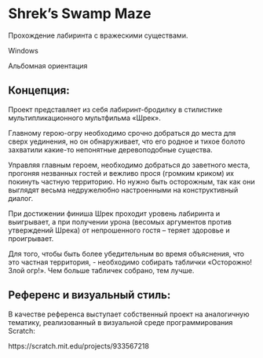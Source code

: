 <h1>Shrek’s Swamp Maze</h1>
<p>Прохождение лабиринта с вражескими существами.</p>
  <p>Windows</p>
  <p>Альбомная ориентация</p>

<h2>Концепция:</h2>
<p>Проект представляет из себя лабиринт-бродилку в стилистике мультипликационного мультфильма «Шрек». </p>

<p>Главному герою-огру необходимо срочно добраться до места для сверх уединения, но он обнаруживает, что его родное и тихое болото захватили какие-то непонятные деревоподобные существа.</p>

<p>Управляя главным героем, необходимо добраться до заветного места, прогоняя незванных гостей и вежливо прося (громким криком) их покинуть частную территорию. Но нужно быть осторожным, так как они выглядят весьма недружелюбно настроенными на конструктивный диалог.</p>

<p>При достижении финиша Шрек проходит уровень лабиринта и выигрывает, а при получении урона (весомых аргументов против утверждений Шрека) от непрошенного гостя – теряет здоровье и проигрывает.</p>

<p>Для того, чтобы быть более убедительным во время объяснения, что это частная территория, - необходимо собирать таблички «Осторожно! Злой огр!». Чем больше табличек собрано, тем лучше.</p>

<h2>Референс и визуальный стиль:</h2>
<p>В качестве референса выступает собственный проект на аналогичную тематику, реализованный в визуальной среде программирования Scratch:</p>
<href>https://scratch.mit.edu/projects/933567218</href>
